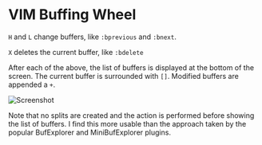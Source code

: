 # VIM Buffing Wheel

`H` and `L` change buffers, like `:bprevious` and `:bnext`.

`X` deletes the current buffer, like `:bdelete`

After each of the above, the list of buffers is displayed at the bottom of the
screen.  The current buffer is surrounded with `[]`.  Modified buffers are
appended a `+`.

![Screenshot](//raw.github.com/ngn/vim-buffing-wheel/master/screenshot.png)

Note that no splits are created and the action is performed before showing the
list of buffers.  I find this more usable than the approach taken by the
popular BufExplorer and MiniBufExplorer plugins.
